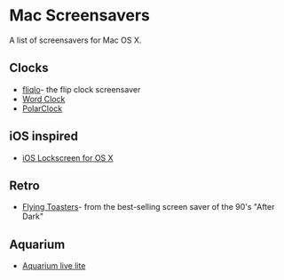 # Mac Screensavers

A list of screensavers for Mac OS X.

## Clocks

* [fliqlo](http://fliqlo.com/)- the flip clock screensaver
* [Word Clock](https://www.simonheys.com/wordclock/)
* [PolarClock](http://blog.pixelbreaker.com/polarclock)

## iOS inspired

* [iOS Lockscreen for OS X](http://littleendiangamestudios.com/project/ios-7-screen-saver/)

## Retro

* [Flying Toasters](http://en.infinisys.co.jp/product/flyingtoasters/index.shtml)- from the best-selling screen saver of the 90's "After Dark"

## Aquarium

* [Aquarium live lite](https://itunes.apple.com/us/app/aquarium-live-lite-relaxing/id462563503)

